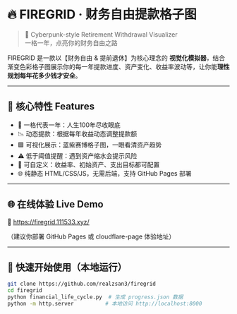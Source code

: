 # 🔥 FIREGRID · 财务自由提款格子图

> 🚀 Cyberpunk-style Retirement Withdrawal Visualizer  
> 一格一年，点亮你的财务自由之路

FIREGRID 是一款以【财务自由 & 提前退休】为核心理念的 **视觉化模拟器**，结合渐变色彩格子图展示你的每一年提款进度、资产变化、收益率波动等，让你能**理性规划每年花多少钱才安全**。

---

## 🎯 核心特性 Features

- 📅 一格代表一年：人生100年尽收眼底
- 📉 动态提款：根据每年收益动态调整提款额
- 🟪 可视化展示：蓝紫赛博格子图，一眼看清资产趋势
- ⚠️ 低于阈值提醒：遇到资产缩水会提示风险
- 🔧 可自定义：收益率、初始资产、支出目标都可配置
- 🌐 纯静态 HTML/CSS/JS，无需后端，支持 GitHub Pages 部署

---

## 🌐 在线体验 Live Demo

🔗 https://firegrid.111533.xyz/
 
（建议你部署 GitHub Pages 或 cloudflare-page 体验地址）

---

## 🚀 快速开始使用（本地运行）

```bash
git clone https://github.com/realzsan3/firegrid
cd firegrid
python financial_life_cycle.py  # 生成 progress.json 数据
python -m http.server          # 本地访问 http://localhost:8000
